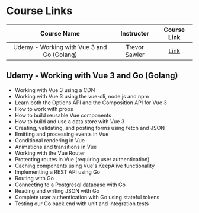 # Course Links

|                Course Name                 |  Instructor   |                           Course Link                           |
| :----------------------------------------: | :-----------: | :-------------------------------------------------------------: |
| Udemy - Working with Vue 3 and Go (Golang) | Trevor Sawler | [Link](https://www.udemy.com/course/working-with-vue-3-and-go/) |

## Udemy - Working with Vue 3 and Go (Golang)

- Working with Vue 3 using a CDN
- Working with Vue 3 using the vue-cli, node.js and npm
- Learn both the Options API and the Composition API for Vue 3
- How to work with props
- How to build reusable Vue components
- How to build and use a data store with Vue 3
- Creating, validating, and posting forms using fetch and JSON
- Emitting and processing events in Vue
- Conditional rendering in Vue
- Animations and transitions in Vue
- Working with the Vue Router
- Protecting routes in Vue (requiring user authentication)
- Caching components using Vue's KeepAlive functionality
- Implementing a REST API using Go
- Routing with Go
- Connecting to a Postgresql database with Go
- Reading and writing JSON with Go
- Complete user authentication with Go using stateful tokens
- Testing our Go back end with unit and integration tests
